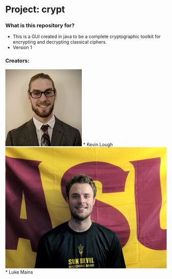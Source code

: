# Project: crypt #

### What is this repository for? ###

* This is a GUI created in java to be a complete cryptographic toolkit for encrypting and decrypting classical ciphers.
* Version 1

### Creators: ###
<img src="kevin.jpg">
* Kevin Lough
<img src="luke.jpg">
* Luke Mains


